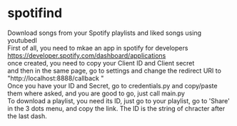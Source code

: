 # spotifind
Download songs from your Spotify playlists and liked songs using youtubedl
<br>
First of all, you need to mkae an app in spotify for developers
 https://developer.spotify.com/dashboard/applications
<br>
once created, you need to copy your Client ID and Client secret
<img>
<br>
and then in the same page, go to settings and change the redirect URI to "http://localhost:8888/callback "
<img>
<br>
Once you have your ID and Secret, go to credentials.py and copy/paste them where asked, and you are good to go, just call main.py
<br>
To download a playlist, you need its ID, just go to your playlist, go to 'Share' in the 3 dots menu, and copy the link.
The ID is the string of chracter after the last dash.
<img>

